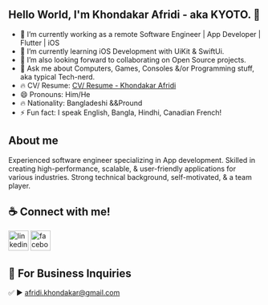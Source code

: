## Hello World, I'm Khondakar Afridi - aka KYOTO. 👋

- 🔭 I’m currently working as a remote Software Engineer | App Developer | Flutter | iOS
- 🌱 I’m currently learning iOS Development with UiKit & SwiftUi.
- 🤔 I’m also looking forward to collaborating on Open Source projects.
- 💬 Ask me about Computers, Games, Consoles &/or Programming stuff, aka typical Tech-nerd.
- 🔥 CV/ Resume: [CV/ Resume - Khondakar Afridi](https://drive.google.com/file/d/1jcACbuSEBZs9XrJ4D9FehJhTyau38P7k/view?usp=sharing)
- 😄 Pronouns: Him/He
- 🔥 Nationality: Bangladeshi &&Pround
- ⚡ Fun fact: I speak English, Bangla, Hindhi, Canadian French!

## About me

Experienced software engineer specializing in App development. Skilled in creating high-performance, scalable, & user-friendly applications for various industries. Strong technical background, self-motivated, & a team player. 

## ☕ Connect with me!

 [<img src='https://upload.wikimedia.org/wikipedia/commons/thumb/0/01/LinkedIn_Logo.svg/291px-LinkedIn_Logo.svg.png?20170711102837' alt='linkedin' height='40'>](https://www.linkedin.com/in/khondakarafridi)  [<img src='https://static.xx.fbcdn.net/rsrc.php/y1/r/4lCu2zih0ca.svg' alt='facebook' height='40'>](https://www.facebook.com/WorkWithAfridi)

## 📧 For Business Inquiries 

✅  ► afridi.khondakar@gmail.com

[website]: https://sites.google.com/view/workwithafridi
[twitter]: https://twitter.com/KyotoBytes
[instagram]: https://www.instagram.com/llkyoto/
[linkedin]: https://www.linkedin.com/in/khondakarafridi/
[facebook]: https://www.facebook.com/WorkWithAfridi/
